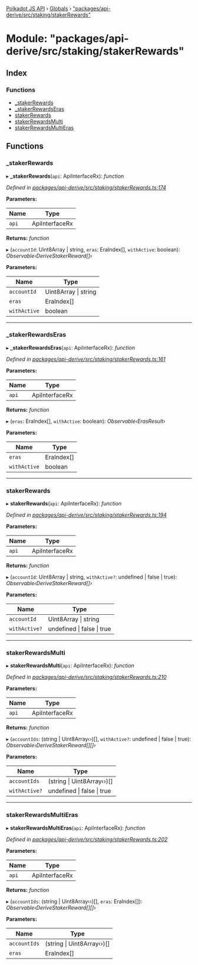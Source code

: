 [Polkadot JS API](../README.md) › [Globals](../globals.md) › ["packages/api-derive/src/staking/stakerRewards"](_packages_api_derive_src_staking_stakerrewards_.md)

# Module: "packages/api-derive/src/staking/stakerRewards"

## Index

### Functions

* [_stakerRewards](_packages_api_derive_src_staking_stakerrewards_.md#_stakerrewards)
* [_stakerRewardsEras](_packages_api_derive_src_staking_stakerrewards_.md#_stakerrewardseras)
* [stakerRewards](_packages_api_derive_src_staking_stakerrewards_.md#stakerrewards)
* [stakerRewardsMulti](_packages_api_derive_src_staking_stakerrewards_.md#stakerrewardsmulti)
* [stakerRewardsMultiEras](_packages_api_derive_src_staking_stakerrewards_.md#stakerrewardsmultieras)

## Functions

###  _stakerRewards

▸ **_stakerRewards**(`api`: ApiInterfaceRx): *function*

*Defined in [packages/api-derive/src/staking/stakerRewards.ts:174](https://github.com/polkadot-js/api/blob/f748fcd46d/packages/api-derive/src/staking/stakerRewards.ts#L174)*

**Parameters:**

Name | Type |
------ | ------ |
`api` | ApiInterfaceRx |

**Returns:** *function*

▸ (`accountId`: Uint8Array | string, `eras`: EraIndex[], `withActive`: boolean): *Observable‹DeriveStakerReward[]›*

**Parameters:**

Name | Type |
------ | ------ |
`accountId` | Uint8Array &#124; string |
`eras` | EraIndex[] |
`withActive` | boolean |

___

###  _stakerRewardsEras

▸ **_stakerRewardsEras**(`api`: ApiInterfaceRx): *function*

*Defined in [packages/api-derive/src/staking/stakerRewards.ts:161](https://github.com/polkadot-js/api/blob/f748fcd46d/packages/api-derive/src/staking/stakerRewards.ts#L161)*

**Parameters:**

Name | Type |
------ | ------ |
`api` | ApiInterfaceRx |

**Returns:** *function*

▸ (`eras`: EraIndex[], `withActive`: boolean): *Observable‹ErasResult›*

**Parameters:**

Name | Type |
------ | ------ |
`eras` | EraIndex[] |
`withActive` | boolean |

___

###  stakerRewards

▸ **stakerRewards**(`api`: ApiInterfaceRx): *function*

*Defined in [packages/api-derive/src/staking/stakerRewards.ts:194](https://github.com/polkadot-js/api/blob/f748fcd46d/packages/api-derive/src/staking/stakerRewards.ts#L194)*

**Parameters:**

Name | Type |
------ | ------ |
`api` | ApiInterfaceRx |

**Returns:** *function*

▸ (`accountId`: Uint8Array | string, `withActive?`: undefined | false | true): *Observable‹DeriveStakerReward[]›*

**Parameters:**

Name | Type |
------ | ------ |
`accountId` | Uint8Array &#124; string |
`withActive?` | undefined &#124; false &#124; true |

___

###  stakerRewardsMulti

▸ **stakerRewardsMulti**(`api`: ApiInterfaceRx): *function*

*Defined in [packages/api-derive/src/staking/stakerRewards.ts:210](https://github.com/polkadot-js/api/blob/f748fcd46d/packages/api-derive/src/staking/stakerRewards.ts#L210)*

**Parameters:**

Name | Type |
------ | ------ |
`api` | ApiInterfaceRx |

**Returns:** *function*

▸ (`accountIds`: (string | Uint8Array‹›)[], `withActive?`: undefined | false | true): *Observable‹DeriveStakerReward[][]›*

**Parameters:**

Name | Type |
------ | ------ |
`accountIds` | (string &#124; Uint8Array‹›)[] |
`withActive?` | undefined &#124; false &#124; true |

___

###  stakerRewardsMultiEras

▸ **stakerRewardsMultiEras**(`api`: ApiInterfaceRx): *function*

*Defined in [packages/api-derive/src/staking/stakerRewards.ts:202](https://github.com/polkadot-js/api/blob/f748fcd46d/packages/api-derive/src/staking/stakerRewards.ts#L202)*

**Parameters:**

Name | Type |
------ | ------ |
`api` | ApiInterfaceRx |

**Returns:** *function*

▸ (`accountIds`: (string | Uint8Array‹›)[], `eras`: EraIndex[]): *Observable‹DeriveStakerReward[][]›*

**Parameters:**

Name | Type |
------ | ------ |
`accountIds` | (string &#124; Uint8Array‹›)[] |
`eras` | EraIndex[] |
